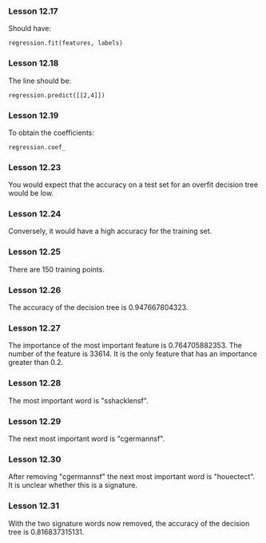 ### Lesson 12.17
Should have:
```
regression.fit(features, labels)
```

### Lesson 12.18
The line should be:
```
regression.predict([[2,4]])
```

### Lesson 12.19
To obtain the coefficients:
```
regression.coef_
```

### Lesson 12.23
You would expect that the accuracy on a test set for an overfit decision tree would be low.

### Lesson 12.24
Conversely, it would have a high accuracy for the training set.

### Lesson 12.25
There are 150 training points.

### Lesson 12.26
The accuracy of the decision tree is 0.947667804323.

### Lesson 12.27
The importance of the most important feature is 0.764705882353. The number of the feature is 33614. It is the only feature that has an importance greater than 0.2.

### Lesson 12.28
The most important word is "sshacklensf".

### Lesson 12.29
The next most important word is "cgermannsf".

### Lesson 12.30
After removing "cgermannsf" the next most important word is "houectect". It is unclear whether this is a signature.

### Lesson 12.31
With the two signature words now removed, the accuracy of the decision tree is 0.816837315131.
